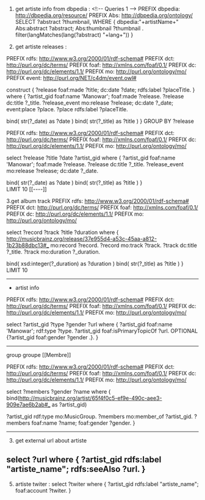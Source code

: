 1. get artiste info from dbpedia :
<!:-- Queries 1 -->
 PREFIX dbpedia: <http://dbpedia.org/resource/>
 PREFIX Abs: <http://dbpedia.org/ontology/>
 SELECT ?abstract ?thumbnail,
 WHERE {
       dbpedia:"+artistName+" Abs:abstract ?abstract;
       Abs:thumbnail ?thumbnail .
       filter(langMatches(lang(?abstract) "+lang+"))
 }

2. get artiste releases :
<!--
artist_gid : artiste/gid
release : release/gid
-->
PREFIX rdfs: <http://www.w3.org/2000/01/rdf-schema#>
PREFIX dct: <http://purl.org/dc/terms/>
PREFIX foaf: <http://xmlns.com/foaf/0.1/>
PREFIX dc: <http://purl.org/dc/elements/1.1/> 
PREFIX mo: <http://purl.org/ontology/mo/>
PREFIX event: <http://purl.org/NET/c4dm/event.owl#> 

construct {
?release foaf:made ?title;
dc:date ?date;
rdfs:label ?placeTitle.
}
where {
  ?artist_gid foaf:name 'Manowar';
  foaf:made ?release.
  ?release dc:title ?_title.
  ?release_event mo:release ?release;
  dc:date ?_date;
  event:place ?place.
  ?place rdfs:label ?placeTitle.

bind( str(?_date) as ?date )
bind( str(?_title) as ?title )
} GROUP BY ?release


PREFIX rdfs: <http://www.w3.org/2000/01/rdf-schema#>
PREFIX dct: <http://purl.org/dc/terms/>
PREFIX foaf: <http://xmlns.com/foaf/0.1/>
PREFIX dc: <http://purl.org/dc/elements/1.1/> 
PREFIX mo: <http://purl.org/ontology/mo/>

select ?release ?title ?date ?artist_gid
where {
  ?artist_gid foaf:name 'Manowar';
  foaf:made ?release.
  ?release dc:title ?_title.
  ?release_event mo:release ?release;
  dc:date ?_date.

bind( str(?_date) as ?date )
bind( str(?_title) as ?title )
}    
LIMIT 10
[[----]]

3.get album track
PREFIX rdfs: <http://www.w3.org/2000/01/rdf-schema#>
PREFIX dct: <http://purl.org/dc/terms/>
PREFIX foaf: <http://xmlns.com/foaf/0.1/>
PREFIX dc: <http://purl.org/dc/elements/1.1/> 
PREFIX mo: <http://purl.org/ontology/mo/>


select ?record ?track ?title ?duration
where {
   <http://musicbrainz.org/release/37e955d4-a53c-45aa-a812-1b23b88dbc13#_> mo:record ?record.
?record mo:track ?track.
?track dc:title ?_title.
?track mo:duration ?_duration.

bind( xsd:integer(?_duration) as ?duration )
bind( str(?_title) as ?title )
}    
LIMIT 10

----
* artist info

PREFIX rdfs: <http://www.w3.org/2000/01/rdf-schema#>
PREFIX dct: <http://purl.org/dc/terms/>
PREFIX foaf: <http://xmlns.com/foaf/0.1/>
PREFIX dc: <http://purl.org/dc/elements/1.1/> 
PREFIX mo: <http://purl.org/ontology/mo/>

select ?artist_gid ?type ?gender ?url
where {
  ?artist_gid foaf:name 'Manowar';
  rdf:type ?type.
  ?artist_gid foaf:isPrimaryTopicOf ?url.
  OPTIONAL {?artist_gid foaf:gender ?gender .}.
}    

----
group groupe [[Membre]]

PREFIX rdfs: <http://www.w3.org/2000/01/rdf-schema#>
PREFIX dct: <http://purl.org/dc/terms/>
PREFIX foaf: <http://xmlns.com/foaf/0.1/>
PREFIX dc: <http://purl.org/dc/elements/1.1/> 
PREFIX mo: <http://purl.org/ontology/mo/>

select ?members ?gender ?name
where {
  bind(<http://musicbrainz.org/artist/65f4f0c5-ef9e-490c-aee3-909e7ae6b2ab#_> as ?artist_gid)

  ?artist_gid rdf:type mo:MusicGroup.
  ?members mo:member_of ?artist_gid.
  ?members foaf:name ?name;
  foaf:gender ?gender.
}  


----
3. get external url about artiste

select ?url
where {
    ?artist_gid rdfs:label "artiste_name";
    rdfs:seeAlso ?url.
}
----

5. artiste twiter :
select ?twiter
where {
    ?artist_gid rdfs:label "artiste_name";
    foaf:account ?twiter.
}
